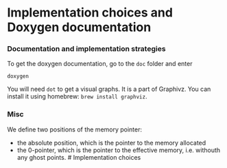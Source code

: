 # Implementation choices and Doxygen documentation

### Documentation and implementation strategies
To get the doxygen documentation, go to the `doc` folder and enter
```
doxygen
```
You will need `dot` to get a visual graphs. It is a part of Graphivz.
You can install it using homebrew: `brew install graphviz`.


### Misc

We define two positions of the memory pointer:
- the absolute position, which is the pointer to the memory allocated
- the 0-pointer, which is the pointer to the effective memory, i.e. withouth any ghost points. # Implementation choices